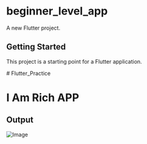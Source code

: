 # beginner_level_app

A new Flutter project.

## Getting Started

This project is a starting point for a Flutter application.

#   F l u t t e r _ P r a c t i c e 

# I Am Rich APP
## Output
![Image](https://github.com/user-attachments/assets/71b8e0d0-c9ee-4529-9905-153dc69b6675)


 
 
